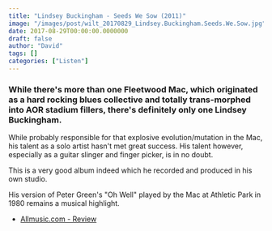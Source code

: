 ```yaml
---
title: "Lindsey Buckingham - Seeds We Sow (2011)"
image: "/images/post/wilt_20170829_Lindsey.Buckingham.Seeds.We.Sow.jpg"
date: 2017-08-29T00:00:00.0000000
draft: false
author: "David"
tags: []
categories: ["Listen"]
---
```

### While there's more than one Fleetwood Mac, which originated as a hard rocking blues collective and totally trans-morphed into AOR stadium fillers, there's definitely only one Lindsey Buckingham.

 While probably responsible for that explosive evolution/mutation in the Mac, his talent as a solo artist hasn't met great success. His talent however, especially as a guitar slinger and finger picker, is in no doubt.

 This is a very good album indeed which he recorded and produced in his own studio.

 His version of Peter Green's "Oh Well" played by the Mac at Athletic Park in 1980 remains a musical highlight.

-  [Allmusic.com - Review](http://www.allmusic.com/album/seeds-we-sow-mw0002173051)